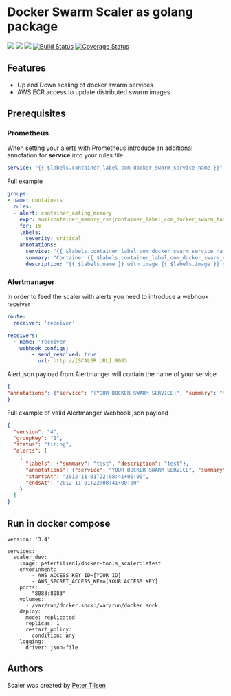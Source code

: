 # Docker Swarm Scaler as golang package

[![](https://images.microbadger.com/badges/image/petertilsen1/docker-swarm-scaler.svg)](https://microbadger.com/images/petertilsen1/docker-swarm-scaler "Get your own image badge on microbadger.com")
[![](https://images.microbadger.com/badges/version/petertilsen1/docker-swarm-scaler.svg)](https://microbadger.com/images/petertilsen1/docker-swarm-scaler "Get your own version badge on microbadger.com")
[![](https://images.microbadger.com/badges/commit/petertilsen1/docker-swarm-scaler.svg)](https://microbadger.com/images/petertilsen1/docker-swarm-scaler "Get your own commit badge on microbadger.com")
[![Build Status](https://travis-ci.org/petertilsen/docker-swarm-scaler.svg?branch=master)](https://travis-ci.org/petertilsen/docker-swarm-scaler)
[![Coverage Status](https://coveralls.io/repos/github/petertilsen/docker-swarm-scaler/badge.svg?branch=master)](https://coveralls.io/github/petertilsen/docker-swarm-scaler?branch=master)

## Features ##

* Up and Down scaling of docker swarm services
* AWS ECR access to update distributed swarm images

## Prerequisites

### Prometheus ### 

When setting your alerts with Prometheus introduce an additional annotation for **service** into your rules file

```yaml
service: "{{ $labels.container_label_com_docker_swarm_service_name }}"
```

Full example
``` yaml
groups:
- name: containers
  rules:
  - alert: container_eating_memory
    expr: sum(container_memory_rss{container_label_com_docker_swarm_task_name=~".+"}) by (container_label_com_docker_swarm_service_name,instance,image) / 1000000 > 3000
    for: 1m
    labels:
      severity: critical
    annotations:
      service: "{{ $labels.container_label_com_docker_swarm_service_name }}"
      summary: "Container {{ $labels.container_label_com_docker_swarm_service_name }} has high memory consumption"
      description: "{{ $labels.name }} with image {{ $labels.image }} of service {{ $labels.container_label_com_docker_swarm_service_name }} on {{ $labels.instance }} is eating up memory. Usage is {{ humanize $value}}"

```

### Alertmanager ###

In order to feed the scaler with alerts you need to introduce a webhook receiver

```yaml
route:
  receiver: 'receiver'

receivers:
  - name: 'receiver'
    webhook_configs:
        - send_resolved: true
          url: http://[SCALER URL]:8083
```


Alert json payload from Alertmanger will contain the name of your service

```json
{
"annotations": {"service": "[YOUR DOCKER SWARM SERVICE]", "summary": "test", "description": "test"}
}
```

Full example of valid Alertmanger Webhook json payload

```json
{
  "version": "4",
  "groupKey": "1",
  "status": "firing",
  "alerts": [
    {
      "labels": {"summary": "test", "description": "test"},
      "annotations": {"service": "YOUR DOCKER SWARM SERVICE", "summary": "test", "description": "test"},
      "startsAt": "2012-11-01T22:08:41+00:00",
      "endsAt": "2012-11-01T22:08:41+00:00"
    }
  ]
}

```

## Run in docker compose 

```docker-compose
version: '3.4'

services:
  scaler_dev:
    image: petertilsen1/docker-tools_scaler:latest
    envorinment:
        - AWS_ACCESS_KEY_ID=[YOUR ID]
        - AWS_SECRET_ACCESS_KEY=[YOUR ACCESS KEY]
    ports:
      - "8083:8083"
    volumes:
      - /var/run/docker.sock:/var/run/docker.sock
    deploy:
      mode: replicated
      replicas: 1
      restart_policy:
        condition: any
    logging:
      driver: json-file

```

## Authors ##
Scaler was created by [Peter Tilsen](https://github.com/petertilsen)